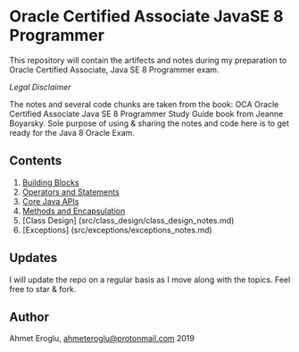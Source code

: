 # Oracle Certified Associate JavaSE 8 Programmer 

This repository will contain the artifects and notes during my preparation to Oracle Certified Associate, Java SE 8 Programmer exam.

*Legal Disclaimer*

The notes and several code chunks are taken from the book: OCA Oracle Certified Associate Java SE 8 Programmer Study Guide book from Jeanne Boyarsky.
Sole purpose of using & sharing the notes and code here is to get ready for the Java 8 Oracle Exam.  

## Contents

1. [Building Blocks](src/buildingblocks/BuildingBlocksNotes.md)
2. [Operators and Statements](src/operators_and_statements/OperationsAndStatementsNotes.md)
3. [Core Java APIs](src/coreJavaAPIs/coreJavaAPIsNotes.md)
4. [Methods and Encapsulation](src/methodsandencapsulation/MethodsAndEncapsulationNotes.md)
5. [Class Design] (src/class_design/class_design_notes.md)
6. [Exceptions] (src/exceptions/exceptions_notes.md)

## Updates

I will update the repo on a regular basis as I move along with the topics. Feel free to star & fork.

## Author

Ahmet Eroglu, ahmeteroglu@protonmail.com
2019
